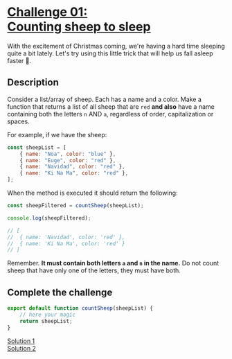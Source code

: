 # [Challenge 01:](https://adventjs.dev/challenges/01)<br>[Counting sheep to sleep](https://adventjs.dev/challenges/01)

With the excitement of Christmas coming, we're having a hard time sleeping quite a bit lately. Let's try using this little trick that will help us fall asleep faster 🐑.

## Description

Consider a list/array of sheep. Each has a name and a color. Make a function that returns a list of all sheep that are `red` **and also** have a name containing both the letters `n` AND `a`, regardless of order, capitalization or spaces.

For example, if we have the sheep:

```javascript
const sheepList = [
	{ name: "Noa", color: "blue" },
	{ name: "Euge", color: "red" },
	{ name: "Navidad", color: "red" },
	{ name: "Ki Na Ma", color: "red" },
];
```

When the method is executed it should return the following:

```javascript
const sheepFiltered = countSheep(sheepList);

console.log(sheepFiltered);

// [
//  { name: 'Navidad', color: 'red' },
//  { name: 'Ki Na Ma', color: 'red' }
// ]
```

Remember. **It must contain both letters `a` and `n` in the name.** Do not count sheep that have only one of the letters, they must have both.

## Complete the challenge

```javascript
export default function countSheep(sheepList) {
	// here your magic
	return sheepList;
}
```

[Solution 1](./solution-1/js/script.js)  
[Solution 2](./solution-2/js/script.js)
